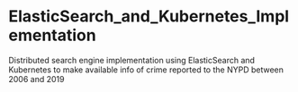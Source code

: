 # ElasticSearch_and_Kubernetes_Implementation
Distributed search engine implementation using ElasticSearch and Kubernetes to make available info of crime reported to the NYPD between 2006 and 2019
